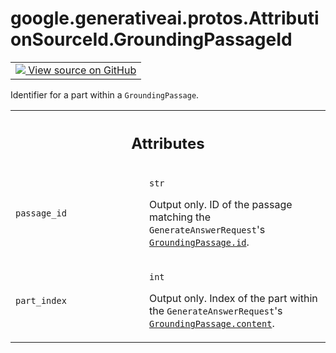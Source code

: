 
# google.generativeai.protos.AttributionSourceId.GroundingPassageId

<!-- Insert buttons and diff -->

<table class="tfo-notebook-buttons tfo-api nocontent">
<td>
  <a target="_blank" href="https://github.com/googleapis/google-cloud-python/tree/main/packages/google-ai-generativelanguage/google/ai/generativelanguage_v1beta/types/generative_service.py#L861-L880">
    <img src="https://www.tensorflow.org/images/GitHub-Mark-32px.png" />
    View source on GitHub
  </a>
</td>
</table>



Identifier for a part within a ``GroundingPassage``.

<!-- Placeholder for "Used in" -->




<!-- Tabular view -->
 <table class="responsive fixed orange">
<colgroup><col width="214px"><col></colgroup>
<tr><th colspan="2"><h2 class="add-link">Attributes</h2></th></tr>

<tr>
<td>

`passage_id`<a id="passage_id"></a>

</td>
<td>

`str`

Output only. ID of the passage matching the
``GenerateAnswerRequest``'s <a href="../../../../google/generativeai/protos/GroundingPassage.md#id"><code>GroundingPassage.id</code></a>.

</td>
</tr><tr>
<td>

`part_index`<a id="part_index"></a>

</td>
<td>

`int`

Output only. Index of the part within the
``GenerateAnswerRequest``'s <a href="../../../../google/generativeai/protos/GroundingPassage.md#content"><code>GroundingPassage.content</code></a>.

</td>
</tr>
</table>



